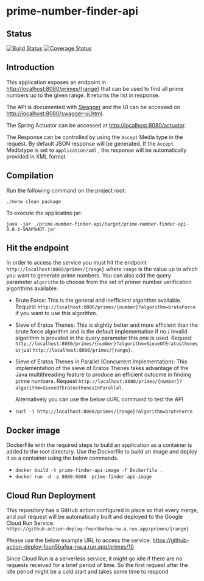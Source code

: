 # prime-number-finder-api
## Status
[![Build Status](https://app.travis-ci.com/praveenD3veloper/prime-number-finder-api.svg?branch=main)](https://app.travis-ci.com/github/praveenD3veloper/prime-number-finder-api) [![Coverage Status](https://coveralls.io/repos/github/praveenD3veloper/prime-number-finder-api/badge.svg?branch=main)](https://coveralls.io/github/praveenD3veloper/prime-number-finder-api?branch=main)

## Introduction

This application exposes an endpoint in <http://localhost:8080/primes/{range}> that can be used to find all prime numbers up to the given range.  It returns the list in response.

The API is documented with [Swagger](http://swagger.io/) and the UI can be accessed on <http://localhost:8080/swagger-ui.html>.

The Spring Actuator can be accessed at <http://localhost:8080/actuator>.

The Response can be controlled by using the `Accept` Media type in the request.  By default JSON response will be generated.  If the `Accept` Mediatype is set to `application/xml` , the response will be automatically provided in XML format


## Compilation

Run the following command on the project root:

    ./mvnw clean package

To execute the applicatino jar:

    java -jar ./prime-number-finder-api/target/prime-number-finder-api-0.0.1-SNAPSHOT.jar

## Hit the endpoint

In order to access the service you must hit the endpoint `http://localhost:8080/primes/{range}` where `range` is the value up to which you want to generate prime numbers. You can also add the query parameter `algorithm` to choose from the set of primer number verification algorithms available:

  * Brute Force: This is the general and inefficient algorithm available. Request `http://localhost:8080/primes/{number}?algorithm=bruteForce` if you want to use this algorithm.
  * Sieve of Eratos Thenes: This is slightly better and more efficient than the brute force algorithm and is the default implementation if no / invalid algorithm is provided in the query parameter this one is used. Request `http://localhost:8080/primes/{number}?algorithm=SieveOfEratosthenes` or just `http://localhost:8080/primes/{range}`.
  * Sieve of Eratos Thenes in Parallel (Concurrent Implementation):  This implementation of the sieve of Eratos Thenes takes advantage of the Java multithreading feature to produce an efficient outcome in finding prime numbers. Request `http://localhost:8080/primes/{number}?algorithm=SieveOfEratosthenesInParallel`.
    

    Alternatively you can use the below cURL command to test the API
  * `curl -i http://localhost:8080/primes/{range}?algorithm=bruteForce`

## Docker image
  DockerFile with the required steps to build an application as a container is added to the root directory.  Use the Dockerfile to build an image and deploy it as a container using the below commands.
  * `docker build -t prime-finder-api-image -f Dockerfile .`
  * `docker run -d -p 8080:8080  prime-finder-api-image`

## Cloud Run Deployment
  This repository has a GitHub action configured in place so that every merge, and pull request will be automatically built and deployed to the Google Cloud Run Service.  
  `https://github-action-deploy-foun5bafea-nw.a.run.app/primes/{range}`

Please use the below example URL to access the service.
  <https://github-action-deploy-foun5bafea-nw.a.run.app/primes/10>

Since Cloud Run is a serverless service, it might go idle if there are no requests received for a brief period of time.  So the first request after the idle period might be a cold start and takes some time to respond
